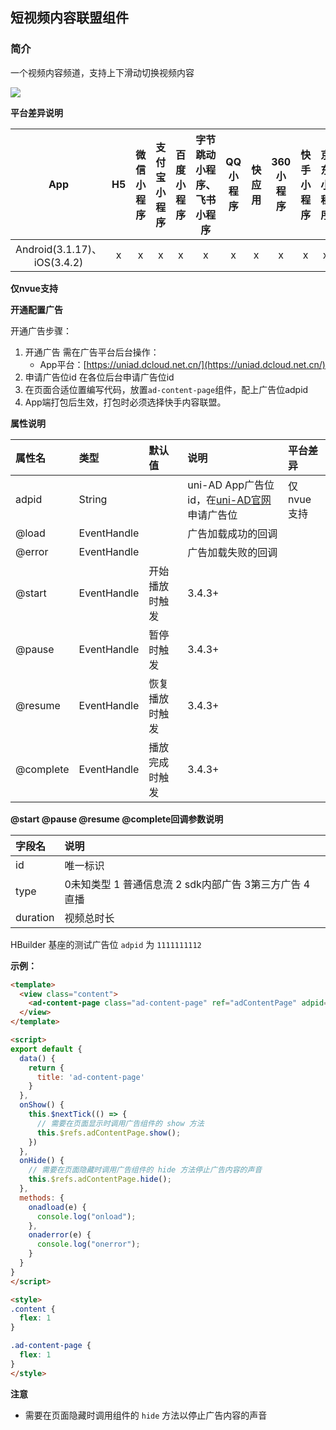 ## 短视频内容联盟组件

### 简介

⼀个视频内容频道，支持上下滑动切换视频内容

![](https://vkceyugu.cdn.bspapp.com/VKCEYUGU-a90b5f95-90ba-4d30-a6a7-cd4d057327db/9146fb82-0d0e-4210-804c-93e292f4273e.png)

**平台差异说明**

|App|H5|微信小程序|支付宝小程序|百度小程序|字节跳动小程序、飞书小程序|QQ小程序|快应用|360小程序|快手小程序|京东小程序|
|:-:|:-:|:-:|:-:|:-:|:-:|:-:|:-:|:-:|:-:|:-:|
|Android(3.1.17)、iOS(3.4.2)|x|x|x|x|x|x|x|x|x|x|


**仅nvue支持**


**开通配置广告**

开通广告步骤：
1. 开通广告
需在广告平台后台操作：
    * App平台：[https://uniad.dcloud.net.cn/](https://uniad.dcloud.net.cn/)
2. 申请广告位id
在各位后台申请广告位id
3. 在页面合适位置编写代码，放置`ad-content-page`组件，配上广告位adpid
4. App端打包后生效，打包时必须选择快手内容联盟。

**属性说明**

|属性名|类型|默认值|说明|平台差异|
|:-|:-|:-|:-|:-|
|adpid|String||uni-AD App广告位id，在[uni-AD官网](https://uniad.dcloud.net.cn/)申请广告位|仅nvue支持|
|@load|EventHandle||广告加载成功的回调||
|@error|EventHandle||广告加载失败的回调||
|@start|EventHandle|开始播放时触发|3.4.3+|
|@pause|EventHandle|暂停时触发|3.4.3+|
|@resume|EventHandle|恢复播放时触发|3.4.3+|
|@complete|EventHandle|播放完成时触发|3.4.3+|


**@start @pause @resume @complete回调参数说明**

|字段名|说明|
|:-|:-|
|id|唯一标识|
|type|0未知类型  1 普通信息流  2 sdk内部广告 3第三方广告 4 直播|
|duration|视频总时长|


HBuilder 基座的测试广告位 `adpid` 为 `1111111112`


**示例：**

```html
<template>
  <view class="content">
    <ad-content-page class="ad-content-page" ref="adContentPage" adpid="1111111112" @load="onadload" @error="onaderror"></ad-content-page>
  </view>
</template>

<script>
export default {
  data() {
    return {
      title: 'ad-content-page'
    }
  },
  onShow() {
    this.$nextTick(() => {
      // 需要在页面显示时调用广告组件的 show 方法
      this.$refs.adContentPage.show();
    })
  },
  onHide() {
    // 需要在页面隐藏时调用广告组件的 hide 方法停止广告内容的声音
    this.$refs.adContentPage.hide();
  },
  methods: {
    onadload(e) {
      console.log("onload");
    },
    onaderror(e) {
      console.log("onerror");
    }
  }
}
</script>

<style>
.content {
  flex: 1
}

.ad-content-page {
  flex: 1
}
</style>
```

**注意**
- 需要在页面隐藏时调用组件的 `hide` 方法以停止广告内容的声音
